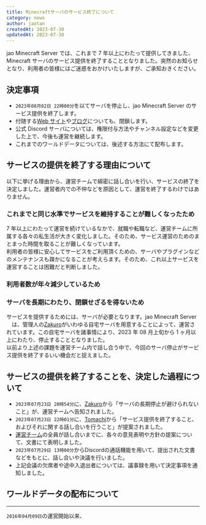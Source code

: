 ```yaml
---
title: Minecraftサーバのサービス終了について
category: news
author: jaotan
createdAt: 2023-07-30
updatedAt: 2023-07-30
---
```


jao Minecraft Server では、これまで 7 年以上にわたって提供してきました、Minecraft サーバのサービス提供を終了することとなりました。突然のお知らせとなり、利用者の皆様にはご迷惑をおかけいたしますが、ご承知おきください。

## 決定事項

- `2023年08月02日 22時00分`を以てサーバを停止し、jao Minecraft Server のサービス提供を終了します。
- 付随する[Web サイト](/)や[ブログ](/blog)についても、閉鎖します。
- 公式 Discord サーバについては、権限付与方法やチャンネル設定などを変更した上で、今後も運営を継続します。
- これまでのワールドデータについては、後述する方法にて配布します。

## サービスの提供を終了する理由について

以下に挙げる理由から、運営チームで綿密に話し合いを行い、サービスの終了を決定しました。運営者内での不仲などを原因として、運営を終了するわけではありません。

### これまでと同じ水準でサービスを維持することが難しくなったため

7 年以上にわたって運営を続けているなかで、就職や転職など、運営チームに所属する各々の私生活が大きく変化しました。そのため、サービス運営のためのまとまった時間を取ることが難しくなっています。  
利用者の皆様に安心してサービスをご利用頂くための、サーバやプラグインなどのメンテナンスも疎かになることが考えらます。そのため、これ以上サービスを運営することは困難だと判断しました。

### 利用者数が年々減少しているため

### サーバを長期にわたり、閉鎖せざるを得ないため

サービスを提供するためには、サーバが必要となります。jao Minecraft Server 　は、管理人の[Zakuro]()がいわゆる自宅サーバを用意することによって、運営されています。この自宅サーバを諸事情により、2023 年 08 月上旬から 1 ヶ月以上にわたり、停止することとなりました。  
以前より上述の課題を運営チーム内で話し合う中で、今回のサーバ停止がサービス提供を終了するいい機会だと捉えました。

## サービスの提供を終了することを、決定した過程について

- `2023年07月23日 20時54分`に、[Zakuro]()から「サーバの長期停止が避けられないこと」が、運営チームへ告知されました。
- `2023年07月23日 22時01分`に、[Tomachi]()から「サービス提供を終了すること、およびそれに関する話し合いを行うこと」が提案されました。
- [運営チーム]()の全員が話し合いまでに、各々の意見表明や方針の提案について、文書にて表明しました。
- `2023年07月29日 13時00分`からDiscordの通話機能を用いて、提出された文書などをもとに、話し合いや決議を行いました。
- 上記会議の欠席者や途中入退出者については、議事録を用いて決定事項を通知しました。

## ワールドデータの配布について

---

`2016年04月09日`の運営開始以来、
